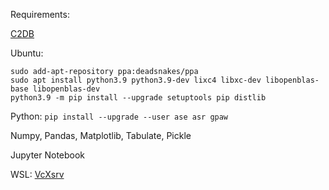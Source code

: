 Requirements:

[C2DB](https://cmr.fysik.dtu.dk/c2db/c2db.html)

Ubuntu:
```
sudo add-apt-repository ppa:deadsnakes/ppa
sudo apt install python3.9 python3.9-dev lixc4 libxc-dev libopenblas-base libopenblas-dev
python3.9 -m pip install --upgrade setuptools pip distlib
```

Python:
`pip install --upgrade --user ase asr gpaw`

Numpy, Pandas, Matplotlib, Tabulate, Pickle

Jupyter Notebook

WSL:
[VcXsrv](https://sourceforge.net/projects/vcxsrv/files/latest/download)
